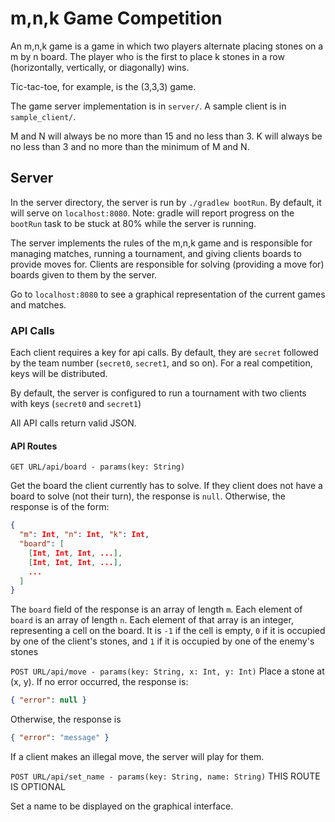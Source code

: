 # m,n,k Game Competition

An m,n,k game is a game in which two players alternate placing stones on a m by n board. The player who is the first to place k stones in a row (horizontally, vertically, or diagonally) wins.

Tic-tac-toe, for example, is the (3,3,3) game.

The game server implementation is in `server/`. A sample client is in `sample_client/`.

M and N will always be no more than 15 and no less than 3. K will always be no less than 3 and no more than the minimum of M and N.

## Server
In the server directory, the server is run by `./gradlew bootRun`. By default, it will serve on `localhost:8080`. Note: gradle will report progress on the `bootRun` task to be stuck at 80% while the server is running.

The server implements the rules of the m,n,k game and is responsible for managing matches, running a tournament, and giving clients boards to provide moves for. Clients are responsible for solving (providing a move for) boards given to them by the server.

Go to `localhost:8080` to see a graphical representation of the current games and matches.

### API Calls
Each client requires a key for api calls. By default, they are `secret` followed by the team number (`secret0`, `secret1`, and so on). For a real competition, keys will be distributed.

By default, the server is configured to run a tournament with two clients with keys (`secret0` and `secret1`)

All API calls return valid JSON.

#### API Routes
`GET URL/api/board - params(key: String)`

Get the board the client currently has to solve. If they client does not have a board to solve (not their turn), the response is `null`. Otherwise, the response is of the form:
```json
{
  "m": Int, "n": Int, "k": Int,
  "board": [
    [Int, Int, Int, ...],
    [Int, Int, Int, ...],
    ...
  ]
}
```
The `board` field of the response is an array of length `m`. Each element of `board` is an array of length `n`. Each element of that array is an integer, representing a cell on the board. It is `-1` if the cell is empty, `0` if it is occupied by one of the client's stones, and `1` if it is occupied by one of the enemy's stones

`POST URL/api/move - params(key: String, x: Int, y: Int)`
Place a stone at (x, y). If no error occurred, the response is:
```json
{ "error": null }
```
Otherwise, the response is
```json
{ "error": "message" }
```
If a client makes an illegal move, the server will play for them.

`POST URL/api/set_name - params(key: String, name: String)`
THIS ROUTE IS OPTIONAL

Set a name to be displayed on the graphical interface.